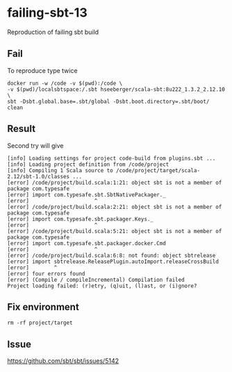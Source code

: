# failing-sbt-13
Reproduction of failing sbt build

## Fail

To reproduce type twice
```
docker run -w /code -v $(pwd):/code \
-v $(pwd)/localsbtspace:/.sbt hseeberger/scala-sbt:8u222_1.3.2_2.12.10 \
sbt -Dsbt.global.base=.sbt/global -Dsbt.boot.directory=.sbt/boot/ clean
```
## Result
Second try will give
```
[info] Loading settings for project code-build from plugins.sbt ...
[info] Loading project definition from /code/project
[info] Compiling 1 Scala source to /code/project/target/scala-2.12/sbt-1.0/classes ...
[error] /code/project/build.scala:1:21: object sbt is not a member of package com.typesafe
[error] import com.typesafe.sbt.SbtNativePackager._
[error]                     ^
[error] /code/project/build.scala:2:21: object sbt is not a member of package com.typesafe
[error] import com.typesafe.sbt.packager.Keys._
[error]                     ^
[error] /code/project/build.scala:5:21: object sbt is not a member of package com.typesafe
[error] import com.typesafe.sbt.packager.docker.Cmd
[error]                     ^
[error] /code/project/build.scala:6:8: not found: object sbtrelease
[error] import sbtrelease.ReleasePlugin.autoImport.releaseCrossBuild
[error]        ^
[error] four errors found
[error] (Compile / compileIncremental) Compilation failed
Project loading failed: (r)etry, (q)uit, (l)ast, or (i)gnore?
```
## Fix environment
`rm -rf project/target`

## Issue
https://github.com/sbt/sbt/issues/5142
